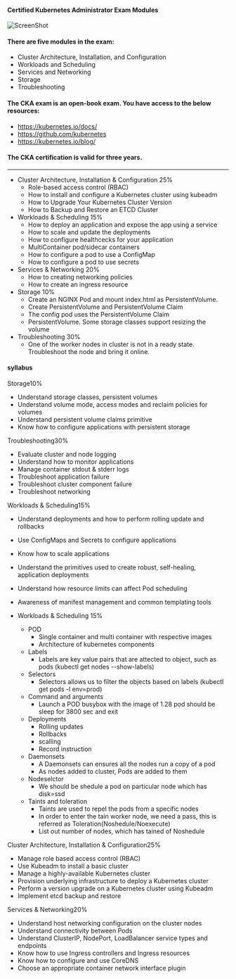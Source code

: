 

#### Certified Kubernetes Administrator Exam Modules


![ScreenShot](https://github.com/kumarrkslinux/kubernetes/blob/main/Exam/Exam.JPG)


#### There are five modules in the exam:

- Cluster Architecture, Installation, and Configuration
- Workloads and Scheduling
- Services and Networking
- Storage
- Troubleshooting

#### The CKA exam is an open-book exam. You have access to the below resources:

- https://kubernetes.io/docs/
- https://github.com/kubernetes
- https://kubernetes.io/blog/

#### The CKA certification is valid for three years.

-----------------------------------------------------------------------------
- Cluster Architecture, Installation & Configuration	25%
     - Role-based access control (RBAC)
     - How to install and configure a Kubernetes cluster using kubeadm
     - How to Upgrade Your Kubernetes Cluster Version
     - How to Backup and Restore an ETCD Cluster
- Workloads & Scheduling	15% 
     - How to deploy an application and expose the app using a service
     - How to scale and update the deployments
     - How to configure healthcecks for your application
     - MultiContainer pod/sidecar containers
     - How to configure a pod to use a ConfigMap
     - How to configure a pod to use secrets
- Services & Networking	20% 
     - How to creating networking policies
     - How to create an ingress resource
- Storage	10% 
     - Create an NGINX Pod and mount index.html as PersistentVolume.
     - Create PersistentVolume and PersistentVolume Claim
     - The config pod uses the PersistentVolume Claim
     - PersistentVolume. Some storage classes support resizing the volume
- Troubleshooting	30%
     - One of the worker nodes in cluster is not in a ready state. Troubleshoot the node and bring it online.

#### syllabus

Storage10%
  - Understand storage classes, persistent volumes
  - Understand volume mode, access modes and reclaim policies for volumes
  - Understand persistent volume claims primitive
  - Know how to configure applications with persistent storage

Troubleshooting30%
  - Evaluate cluster and node logging
  - Understand how to monitor applications
  - Manage container stdout & stderr logs
  - Troubleshoot application failure
  - Troubleshoot cluster component failure
  - Troubleshoot networking

Workloads & Scheduling15%
  - Understand deployments and how to perform rolling update and rollbacks
  - Use ConfigMaps and Secrets to configure applications 
  - Know how to scale applications
  - Understand the primitives used to create robust, self-healing, application deployments
  - Understand how resource limits can affect Pod scheduling
  - Awareness of manifest management and common templating tools
   
 - Workloads & Scheduling 15%
   - POD
      - Single container and multi container with respective images
      - Architecture of kubernetes components 
   - Labels 
      - Labels are key value pairs that are attected to object, such as pods  (kubectl get nodes --show-labels)
   - Selectors
      - Selectors allows us to filter the objects based on labels (kubectl get pods -l env=prod)
   - Command and arguments 
      - Launch a POD busybox with the image of 1.28 pod should be sleep for 3800 sec and exit
   - Deployments
      - Rolling updates 
      - Rollbacks 
      - scalling 
      - Record instruction 
   - Daemonsets
      -  A Daemonsets can ensures all the nodes run a copy of a pod
      -  As nodes added to cluster, Pods are added to them 
   - Nodeselctor
     - We should be shedule a pod on particular node which has disk=ssd
   - Taints and toleration 
     - Taints are used to repel the pods from a specific nodes
     - In order to enter the tain worker node, we need a pass, this is referred as Toleration(Noshedule/Noexecute)
     - List out number of nodes, which has tained of Noshedule 


Cluster Architecture, Installation & Configuration25%
  - Manage role based access control (RBAC)
  - Use Kubeadm to install a basic cluster
  - Manage a highly-available Kubernetes cluster
  - Provision underlying infrastructure to deploy a Kubernetes cluster
  - Perform a version upgrade on a Kubernetes cluster using Kubeadm
  - Implement etcd backup and restore

Services & Networking20%
  - Understand host networking configuration on the cluster nodes
  - Understand connectivity between Pods
  - Understand ClusterIP, NodePort, LoadBalancer service types and endpoints
  - Know how to use Ingress controllers and Ingress resources
  - Know how to configure and use CoreDNS
  - Choose an appropriate container network interface plugin
  
